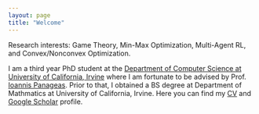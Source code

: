 ```yaml
---
layout: page
title: "Welcome"
---
```

Research interests: Game Theory, Min-Max Optimization, Multi-Agent RL, and Convex/Nonconvex Optimization.

I am a third year PhD student at the [Department of Computer Science at University of California, Irvine](https://cs.ics.uci.edu/) where I am fortunate to be advised by Prof. [Ioannis Panageas](https://panageas.github.io/). Prior to that, I obtained a BS degree at Department of Mathmatics at University of California, Irvine. Here you can find my [CV](https://Jingming-Yan.github.io/CV.pdf) and [Google Scholar](https://scholar.google.com/citations?user=XXg_F6AAAAAJ&hl=en) profile.
